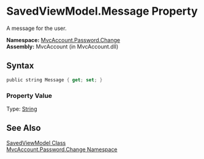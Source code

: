 SavedViewModel.Message Property
===============================
A message for the user.

**Namespace:** [MvcAccount.Password.Change][1]  
**Assembly:** MvcAccount (in MvcAccount.dll)

Syntax
------

```csharp
public string Message { get; set; }
```

### Property Value
Type: [String][2]

See Also
--------
[SavedViewModel Class][3]  
[MvcAccount.Password.Change Namespace][1]  

[1]: ../README.md
[2]: http://msdn.microsoft.com/en-us/library/s1wwdcbf
[3]: README.md